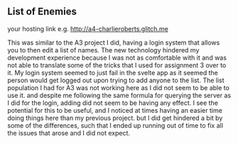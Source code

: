 ## List of Enemies

your hosting link e.g. http://a4-charlieroberts.glitch.me

This was similar to the A3 project I did, having a login system that allows you to then edit a list of names. The new technology hindered my development experience because I was not as comfortable with it and was not able to translate some of the tricks that I used for assignment 3 over to it. My login system seemed to just fail in the svelte app as it seemed the person would get logged out upon trying to add anyone to the list. The list population I had for A3 was not working here as I did not seem to be able to use it. and despite me following the same formula for querying the server as I did for the login, adding did not seem to be having any effect. I see the potential for this to be useful, and I noticed at times having an easier time doing things here than my previous project. but I did get hindered a bit by some of the differences, such that I ended up running out of time to fix all the issues that arose and I did not expect.

